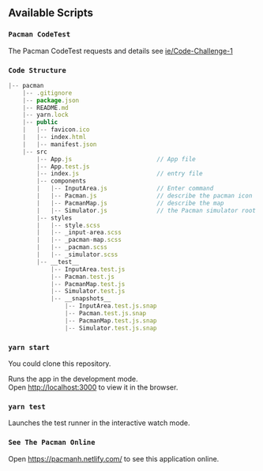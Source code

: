 ## Available Scripts

### `Pacman CodeTest`

The Pacman CodeTest requests and details see [ie/Code-Challenge-1](https://github.com/ie/Code-Challenge-1)



### `Code Structure`

```js
|-- pacman
    |-- .gitignore
    |-- package.json
    |-- README.md
    |-- yarn.lock
    |-- public
    |   |-- favicon.ico
    |   |-- index.html
    |   |-- manifest.json
    |-- src
        |-- App.js						  // App file
        |-- App.test.js
        |-- index.js                      // entry file
        |-- components
        |   |-- InputArea.js			  // Enter command
        |   |-- Pacman.js				  // describe the pacman icon
        |   |-- PacmanMap.js			  // describe the map
        |   |-- Simulator.js			  // the Pacman simulator root file
        |-- styles
        |   |-- style.scss
        |   |-- _input-area.scss
        |   |-- _pacman-map.scss
        |   |-- _pacman.scss
        |   |-- _simulator.scss
        |-- __test__
            |-- InputArea.test.js
            |-- Pacman.test.js
            |-- PacmanMap.test.js
            |-- Simulator.test.js
            |-- __snapshots__
                |-- InputArea.test.js.snap
                |-- Pacman.test.js.snap
                |-- PacmanMap.test.js.snap
                |-- Simulator.test.js.snap

```



### `yarn start`

You could clone this repository.

Runs the app in the development mode.<br />
Open [http://localhost:3000](http://localhost:3000) to view it in the browser.



### `yarn test`

Launches the test runner in the interactive watch mode.<br />



### `See The Pacman Online`

Open https://pacmanh.netlify.com/  to see this application online.


